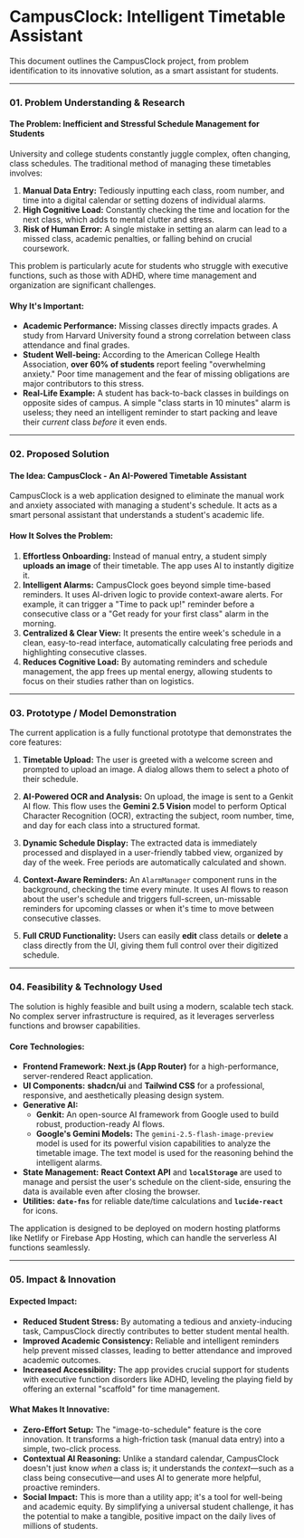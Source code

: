 # CampusClock: Intelligent Timetable Assistant

This document outlines the CampusClock project, from problem identification to its innovative solution, as a smart assistant for students.

---

### 01. Problem Understanding & Research

#### The Problem: Inefficient and Stressful Schedule Management for Students

University and college students constantly juggle complex, often changing, class schedules. The traditional method of managing these timetables involves:
1.  **Manual Data Entry:** Tediously inputting each class, room number, and time into a digital calendar or setting dozens of individual alarms.
2.  **High Cognitive Load:** Constantly checking the time and location for the next class, which adds to mental clutter and stress.
3.  **Risk of Human Error:** A single mistake in setting an alarm can lead to a missed class, academic penalties, or falling behind on crucial coursework.

This problem is particularly acute for students who struggle with executive functions, such as those with ADHD, where time management and organization are significant challenges.

#### Why It's Important:

-   **Academic Performance:** Missing classes directly impacts grades. A study from Harvard University found a strong correlation between class attendance and final grades.
-   **Student Well-being:** According to the American College Health Association, **over 60% of students** report feeling "overwhelming anxiety." Poor time management and the fear of missing obligations are major contributors to this stress.
-   **Real-Life Example:** A student has back-to-back classes in buildings on opposite sides of campus. A simple "class starts in 10 minutes" alarm is useless; they need an intelligent reminder to start packing and leave their *current* class *before* it even ends.

---

### 02. Proposed Solution

#### The Idea: CampusClock - An AI-Powered Timetable Assistant

CampusClock is a web application designed to eliminate the manual work and anxiety associated with managing a student's schedule. It acts as a smart personal assistant that understands a student's academic life.

#### How It Solves the Problem:

1.  **Effortless Onboarding:** Instead of manual entry, a student simply **uploads an image** of their timetable. The app uses AI to instantly digitize it.
2.  **Intelligent Alarms:** CampusClock goes beyond simple time-based reminders. It uses AI-driven logic to provide context-aware alerts. For example, it can trigger a "Time to pack up!" reminder before a consecutive class or a "Get ready for your first class" alarm in the morning.
3.  **Centralized & Clear View:** It presents the entire week's schedule in a clean, easy-to-read interface, automatically calculating free periods and highlighting consecutive classes.
4.  **Reduces Cognitive Load:** By automating reminders and schedule management, the app frees up mental energy, allowing students to focus on their studies rather than on logistics.

---

### 03. Prototype / Model Demonstration

The current application is a fully functional prototype that demonstrates the core features:

1.  **Timetable Upload:** The user is greeted with a welcome screen and prompted to upload an image. A dialog allows them to select a photo of their schedule.

2.  **AI-Powered OCR and Analysis:** On upload, the image is sent to a Genkit AI flow. This flow uses the **Gemini 2.5 Vision** model to perform Optical Character Recognition (OCR), extracting the subject, room number, time, and day for each class into a structured format.

3.  **Dynamic Schedule Display:** The extracted data is immediately processed and displayed in a user-friendly tabbed view, organized by day of the week. Free periods are automatically calculated and shown.

4.  **Context-Aware Reminders:** An `AlarmManager` component runs in the background, checking the time every minute. It uses AI flows to reason about the user's schedule and triggers full-screen, un-missable reminders for upcoming classes or when it's time to move between consecutive classes.

5.  **Full CRUD Functionality:** Users can easily **edit** class details or **delete** a class directly from the UI, giving them full control over their digitized schedule.

---

### 04. Feasibility & Technology Used

The solution is highly feasible and built using a modern, scalable tech stack. No complex server infrastructure is required, as it leverages serverless functions and browser capabilities.

#### Core Technologies:

-   **Frontend Framework:** **Next.js (App Router)** for a high-performance, server-rendered React application.
-   **UI Components:** **shadcn/ui** and **Tailwind CSS** for a professional, responsive, and aesthetically pleasing design system.
-   **Generative AI:**
    -   **Genkit:** An open-source AI framework from Google used to build robust, production-ready AI flows.
    -   **Google's Gemini Models:** The `gemini-2.5-flash-image-preview` model is used for its powerful vision capabilities to analyze the timetable image. The text model is used for the reasoning behind the intelligent alarms.
-   **State Management:** **React Context API** and **`localStorage`** are used to manage and persist the user's schedule on the client-side, ensuring the data is available even after closing the browser.
-   **Utilities:** **`date-fns`** for reliable date/time calculations and **`lucide-react`** for icons.

The application is designed to be deployed on modern hosting platforms like Netlify or Firebase App Hosting, which can handle the serverless AI functions seamlessly.

---

### 05. Impact & Innovation

#### Expected Impact:

-   **Reduced Student Stress:** By automating a tedious and anxiety-inducing task, CampusClock directly contributes to better student mental health.
-   **Improved Academic Consistency:** Reliable and intelligent reminders help prevent missed classes, leading to better attendance and improved academic outcomes.
-   **Increased Accessibility:** The app provides crucial support for students with executive function disorders like ADHD, leveling the playing field by offering an external "scaffold" for time management.

#### What Makes It Innovative:

-   **Zero-Effort Setup:** The "image-to-schedule" feature is the core innovation. It transforms a high-friction task (manual data entry) into a simple, two-click process.
-   **Contextual AI Reasoning:** Unlike a standard calendar, CampusClock doesn't just know *when* a class is; it understands the *context*—such as a class being consecutive—and uses AI to generate more helpful, proactive reminders.
-   **Social Impact:** This is more than a utility app; it's a tool for well-being and academic equity. By simplifying a universal student challenge, it has the potential to make a tangible, positive impact on the daily lives of millions of students.
